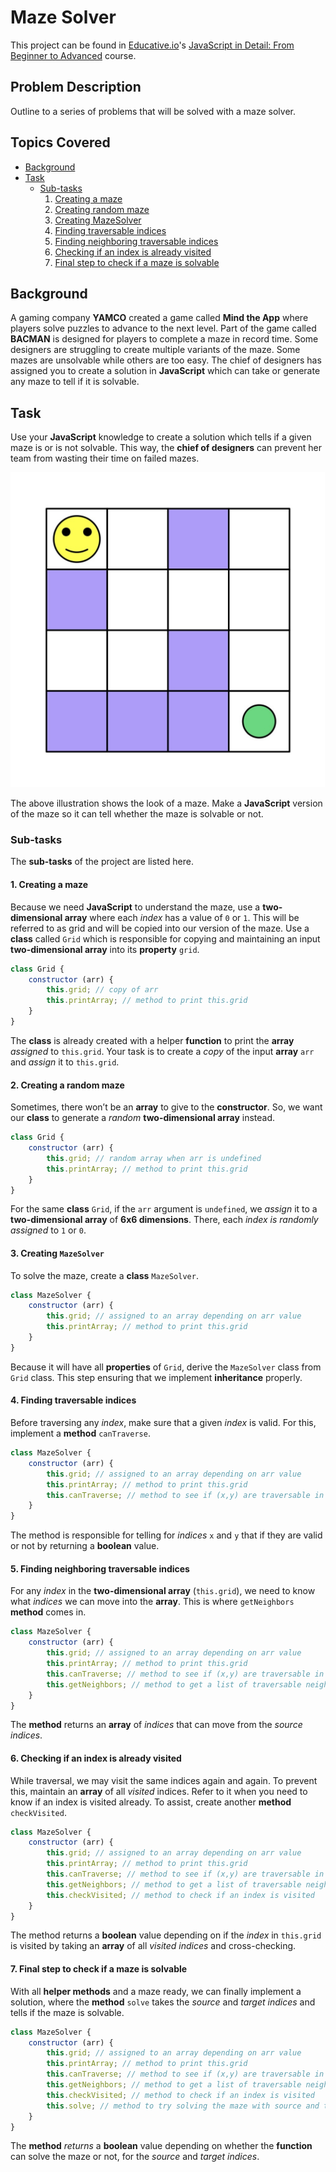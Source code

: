 # Maze Solver

This project can be found in [Educative.io](https://www.educative.io/)'s [JavaScript in Detail: From Beginner to Advanced](https://www.educative.io/courses/javascript-in-detail-from-beginner-to-advanced) course.


## Problem Description
Outline to a series of problems that will be solved with a maze solver.


## Topics Covered
- [Background](#background)
- [Task](#task)
  - [Sub-tasks](#sub-tasks)
      1. [Creating a maze](#1-creating-a-maze)
      2. [Creating random maze](#2-creating-random-maze)
      3. [Creating MazeSolver](#3-creating-mazesolver)
      4. [Finding traversable indices](#4-finding-traversable-indices)
      5. [Finding neighboring traversable indices](#5-finding-neighboring-traversable-indices)
      6. [Checking if an index is already visited](#6-checking-if-an-index-is-already-visited)
      7. [Final step to check if a maze is solvable](#7-final-step-to-check-if-a-maze-is-solvable)


## Background
A gaming company **YAMCO** created a game called **Mind the App** where players solve puzzles to advance to the next level. Part of the game called **BACMAN** is designed for players to complete a maze in record time. Some designers are struggling to create multiple variants of the maze. Some mazes are unsolvable while others are too easy. The chief of designers has assigned you to create a solution in **JavaScript** which can take or generate any maze to tell if it is solvable.


## Task
Use your **JavaScript** knowledge to create a solution which tells if a given maze is or is not solvable. This way, the **chief of designers** can prevent her team from wasting their time on failed mazes.  
    
![How people are connected with one another](./assets/task.jpg "How people are connected with one another")
  
The above illustration shows the look of a maze. Make a **JavaScript** version of the maze so it can tell whether the maze is solvable or not.


### Sub-tasks
The **sub-tasks** of the project are listed here.


#### 1. Creating a maze
Because we need **JavaScript** to understand the maze, use a **two-dimensional array** where each *index* has a value of `0` or `1`. This will be referred to as grid and will be copied into our version of the maze. Use a **class** called `Grid` which is responsible for copying and maintaining an input **two-dimensional array** into its **property** `grid`.

```javascript
class Grid {
	constructor (arr) {
		this.grid; // copy of arr
		this.printArray; // method to print this.grid
	}
}
```

The **class** is already created with a helper **function** to print the **array** *assigned* to `this.grid`. Your task is to create a *copy* of the input **array** `arr` and *assign* it to `this.grid`.


#### 2. Creating a random maze
Sometimes, there won’t be an **array** to give to the **constructor**. So, we want our **class** to generate a *random* **two-dimensional array** instead.

```javascript
class Grid {
	constructor (arr) {
		this.grid; // random array when arr is undefined
		this.printArray; // method to print this.grid
	}
}
```

For the same **class** `Grid`, if the `arr` argument is `undefined`, we *assign* it to a **two-dimensional array** of **6x6 dimensions**. There, each *index is randomly assigned* to `1` or `0`.


#### 3. Creating `MazeSolver`
To solve the maze, create a **class** `MazeSolver`.

```javascript
class MazeSolver {
	constructor (arr) {
		this.grid; // assigned to an array depending on arr value
		this.printArray; // method to print this.grid
	}
}
```

Because it will have all **properties** of `Grid`, derive the `MazeSolver` class from `Grid` class. This step ensuring that we implement **inheritance** properly.


#### 4. Finding traversable indices
Before traversing any *index*, make sure that a given *index* is valid. For this, implement a **method** `canTraverse`.

```javascript
class MazeSolver {
	constructor (arr) {
		this.grid; // assigned to an array depending on arr value
		this.printArray; // method to print this.grid
		this.canTraverse; // method to see if (x,y) are traversable in this.grid
	}
}
```

The method is responsible for telling for *indices* `x` and `y` that if they are valid or not by returning a **boolean** value.


#### 5. Finding neighboring traversable indices
For any *index* in the **two-dimensional array** (`this.grid`), we need to know what *indices* we can move into the **array**. This is where `getNeighbors` **method** comes in.

```javascript
class MazeSolver {
	constructor (arr) {
		this.grid; // assigned to an array depending on arr value
		this.printArray; // method to print this.grid
		this.canTraverse; // method to see if (x,y) are traversable in this.grid
		this.getNeighbors; // method to get a list of traversable neighbors
	}
}
```

The **method** returns an **array** of *indices* that can move from the *source indices*.


#### 6. Checking if an index is already visited
While traversal, we may visit the same indices again and again. To prevent this, maintain an **array** of all *visited* indices. Refer to it when you need to know if an index is visited already. To assist, create another **method** `checkVisited`.

```javascript
class MazeSolver {
	constructor (arr) {
		this.grid; // assigned to an array depending on arr value
		this.printArray; // method to print this.grid
		this.canTraverse; // method to see if (x,y) are traversable in this.grid
		this.getNeighbors; // method to get a list of traversable neighbors
		this.checkVisited; // method to check if an index is visited
	}
}
```

The method returns a **boolean** value depending on if the *index* in `this.grid` is visited by taking an **array** of all *visited indices* and cross-checking.


#### 7. Final step to check if a maze is solvable
With all **helper methods** and a maze ready, we can finally implement a solution, where the **method** `solve` takes the *source* and *target* *indices* and tells if the maze is solvable.

```javascript
class MazeSolver {
	constructor (arr) {
		this.grid; // assigned to an array depending on arr value
		this.printArray; // method to print this.grid
		this.canTraverse; // method to see if (x,y) are traversable in this.grid
		this.getNeighbors; // method to get a list of traversable neighbors
		this.checkVisited; // method to check if an index is visited
		this.solve; // method to try solving the maze with source and target indices
	}
}
```

The **method** *returns* a **boolean** value depending on whether the **function** can solve the maze or not, for the *source* and *target* *indices*.
